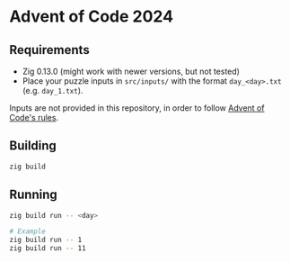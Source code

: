 # Advent of Code 2024

## Requirements

- Zig 0.13.0 (might work with newer versions, but not tested)
- Place your puzzle inputs in `src/inputs/` with the format `day_<day>.txt` (e.g. `day_1.txt`).

Inputs are not provided in this repository, in order to follow [Advent of Code's rules](https://adventofcode.com/about).

## Building

```sh
zig build
```

## Running

```sh
zig build run -- <day>

# Example
zig build run -- 1
zig build run -- 11
```
